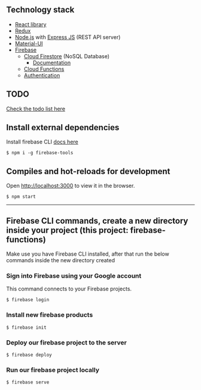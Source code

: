 
## Technology stack
* [React library](https://reactjs.org/)
* [Redux](https://redux.js.org/)
* [Node.js](https://nodejs.org/) with [Express JS](https://expressjs.com/) (REST API server)
* [Material-UI](https://material-ui.com/)
* [Firebase](https://firebase.google.com/)
  * [Cloud Firestore](https://firebase.google.com/products/firestore) (NoSQL Database)
    * [Documentation](https://firebase.google.com/docs/firestore)
  * [Cloud Functions](https://firebase.google.com/products/functions)
  * [Authentication](https://firebase.google.com/products/auth)

## TODO
[Check the todo list here](./TODO.md)

## Install external dependencies
Install firebase CLI [docs here](https://firebase.google.com/docs/cli)

```
$ npm i -g firebase-tools
```

## Compiles and hot-reloads for development
Open [http://localhost:3000](http://localhost:3000) to view it in the browser.

```
$ npm start
```
___
## Firebase CLI commands, create a new directory inside your project (this project: firebase-functions)
Make use you have Firebase CLI installed, after that run the below commands inside the new directory created

### Sign into Firebase using your Google account
This command connects to your Firebase projects. 

```
$ firebase login
```

### Install new firebase products
```
$ firebase init
```

### Deploy our firebase project to the server
```
$ firebase deploy
```

### Run our firebase project locally
```
$ firebase serve
```



